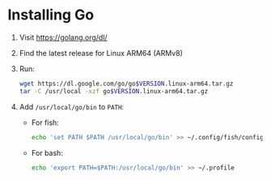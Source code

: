 # Installing Go

1. Visit https://golang.org/dl/
2. Find the latest release for Linux ARM64 (ARMv8)
3. Run:

   ```sh
   wget https://dl.google.com/go/go$VERSION.linux-arm64.tar.gz
   tar -C /usr/local -xzf go$VERSION.linux-arm64.tar.gz
    ```

4. Add `/usr/local/go/bin` to `PATH`:

   - For fish:

     ```sh
     echo 'set PATH $PATH /usr/local/go/bin' >> ~/.config/fish/config.fish
     ```

   - For bash:

     ```sh
     echo 'export PATH=$PATH:/usr/local/go/bin' >> ~/.profile
     ```
